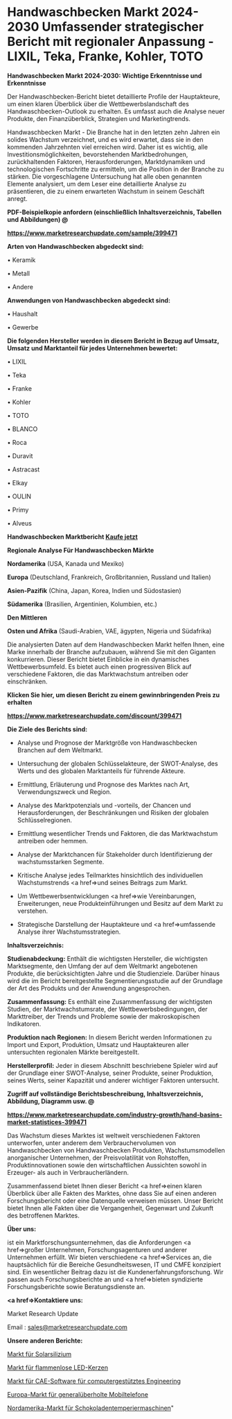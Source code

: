 # Handwaschbecken Markt 2024-2030 Umfassender strategischer Bericht mit regionaler Anpassung - LIXIL, Teka, Franke, Kohler, TOTO

<strong>Handwaschbecken Markt 2024-2030: Wichtige Erkenntnisse und Erkenntnisse</strong>

Der Handwaschbecken-Bericht bietet detaillierte Profile der Hauptakteure, um einen klaren Überblick über die Wettbewerbslandschaft des Handwaschbecken-Outlook zu erhalten. Es umfasst auch die Analyse neuer Produkte, den Finanzüberblick, Strategien und Marketingtrends.

Handwaschbecken Markt - Die Branche hat in den letzten zehn Jahren ein solides Wachstum verzeichnet, und es wird erwartet, dass sie in den kommenden Jahrzehnten viel erreichen wird. Daher ist es wichtig, alle Investitionsmöglichkeiten, bevorstehenden Marktbedrohungen, zurückhaltenden Faktoren, Herausforderungen, Marktdynamiken und technologischen Fortschritte zu ermitteln, um die Position in der Branche zu stärken. Die vorgeschlagene Untersuchung hat alle oben genannten Elemente analysiert, um dem Leser eine detaillierte Analyse zu präsentieren, die zu einem erwarteten Wachstum in seinem Geschäft anregt.



<strong><b>PDF-Beispielkopie anfordern (einschließlich Inhaltsverzeichnis, Tabellen und Abbildungen) @ </b></strong>

<strong><a href=https://www.marketresearchupdate.com/sample/399471>

<strong>https://www.marketresearchupdate.com/sample/399471</u></a></strong></strong>



<strong>Arten von Handwaschbecken abgedeckt sind:</strong>

• Keramik

• Metall

• Andere



<strong>Anwendungen von Handwaschbecken abgedeckt sind:</strong>

• Haushalt

• Gewerbe



<strong>Die folgenden Hersteller werden in diesem Bericht in Bezug auf Umsatz, Umsatz und Marktanteil für jedes Unternehmen bewertet:</strong>

• LIXIL

• Teka

• Franke

• Kohler

• TOTO

• BLANCO

• Roca

• Duravit

• Astracast

• Elkay

• OULIN

• Primy

• Alveus



<strong>Handwaschbecken Marktbericht <a href=https://www.marketresearchupdate.com/buynow/399471>Kaufe jetzt</a></strong>



<strong>Regionale Analyse Für Handwaschbecken Märkte</strong>



<strong>Nordamerika</strong> (USA, Kanada und Mexiko)



<strong>Europa</strong> (Deutschland, Frankreich, Großbritannien, Russland und Italien)



<strong>Asien-Pazifik</strong> (China, Japan, Korea, Indien und Südostasien)



<strong>Südamerika</strong> (Brasilien, Argentinien, Kolumbien, etc.)



<strong>Den Mittleren</strong> 

<strong>Osten und Afrika</strong> (Saudi-Arabien, VAE, ägypten, Nigeria und Südafrika)

Die analysierten Daten auf dem Handwaschbecken Markt helfen Ihnen, eine Marke innerhalb der Branche aufzubauen, während Sie mit den Giganten konkurrieren. Dieser Bericht bietet Einblicke in ein dynamisches Wettbewerbsumfeld. Es bietet auch einen progressiven Blick auf verschiedene Faktoren, die das Marktwachstum antreiben oder einschränken.



<strong>Klicken Sie hier, um diesen Bericht zu einem gewinnbringenden Preis zu erhalten
</strong>

<strong><a href=https://www.marketresearchupdate.com/discount/399471>https://www.marketresearchupdate.com/discount/399471</b></u></strong></a>



<strong>Die Ziele des Berichts sind:</strong>

- Analyse und Prognose der Marktgröße von Handwaschbecken Branchen auf dem Weltmarkt.

- Untersuchung der globalen Schlüsselakteure, der SWOT-Analyse, des Werts und des globalen Marktanteils für führende Akteure.

- Ermittlung, Erläuterung und Prognose des Marktes nach Art, Verwendungszweck und Region.

- Analyse des Marktpotenzials und -vorteils, der Chancen und Herausforderungen, der Beschränkungen und Risiken der globalen Schlüsselregionen.

- Ermittlung wesentlicher Trends und Faktoren, die das Marktwachstum antreiben oder hemmen.

- Analyse der Marktchancen für Stakeholder durch Identifizierung der wachstumsstarken Segmente.

- Kritische Analyse jedes Teilmarktes hinsichtlich des individuellen Wachstumstrends <a href=>und</a> seines Beitrags zum Markt.

- Um Wettbewerbsentwicklungen <a href=>wie</a> Vereinbarungen, Erweiterungen, neue Produkteinführungen und Besitz auf dem Markt zu verstehen.

- Strategische Darstellung der Hauptakteure und <a href=>umfas</a>sende Analyse ihrer Wachstumsstrategien.



<strong>Inhaltsverzeichnis:</strong>



<strong>Studienabdeckung:</strong> Enthält die wichtigsten Hersteller, die wichtigsten Marktsegmente, den Umfang der auf dem Weltmarkt angebotenen Produkte, die berücksichtigten Jahre und die Studienziele. Darüber hinaus wird die im Bericht bereitgestellte Segmentierungsstudie auf der Grundlage der Art des Produkts und der Anwendung angesprochen.



<strong>Zusammenfassung:</strong> Es enthält eine Zusammenfassung der wichtigsten Studien, der Marktwachstumsrate, der Wettbewerbsbedingungen, der Markttreiber, der Trends und Probleme sowie der makroskopischen Indikatoren.



<strong>Produktion nach Regionen:</strong> In diesem Bericht werden Informationen zu Import und Export, Produktion, Umsatz und Hauptakteuren aller untersuchten regionalen Märkte bereitgestellt.



<strong>Herstellerprofil:</strong> Jeder in diesem Abschnitt beschriebene Spieler wird auf der Grundlage einer SWOT-Analyse, seiner Produkte, seiner Produktion, seines Werts, seiner Kapazität und anderer wichtiger Faktoren untersucht.



<strong><b>Zugriff auf vollständige Berichtsbeschreibung, Inhaltsverzeichnis, Abbildung, Diagramm usw. @ </b></strong>

<strong><a href=https://www.marketresearchupdate.com/industry-growth/hand-basins-market-statistices-399471>https://www.marketresearchupdate.com/industry-growth/hand-basins-market-statistices-399471</a></strong>

Das Wachstum dieses Marktes ist weltweit verschiedenen Faktoren unterworfen, unter anderem dem Verbrauchervolumen von Handwaschbecken von Handwaschbecken Produkten, Wachstumsmodellen anorganischer Unternehmen, der Preisvolatilität von Rohstoffen, Produktinnovationen sowie den wirtschaftlichen Aussichten sowohl in Erzeuger- als auch in Verbraucherländern.

Zusammenfassend bietet Ihnen dieser Bericht <a href=>einen</a> klaren Überblick über alle Fakten des Marktes, ohne dass Sie auf einen anderen Forschungsbericht oder eine Datenquelle verweisen müssen. Unser Bericht bietet Ihnen alle Fakten über die Vergangenheit, Gegenwart und Zukunft des betroffenen Marktes.



<strong>Über uns:</strong>

 ist ein Marktforschungsunternehmen, das die Anforderungen <a href=>großer</a> Unternehmen, Forschungsagenturen und anderer Unternehmen erfüllt. Wir bieten verschiedene <a href=>Services</a> an, die hauptsächlich für die Bereiche Gesundheitswesen, IT und CMFE konzipiert sind. Ein wesentlicher Beitrag dazu ist die Kundenerfahrungsforschung. Wir passen auch Forschungsberichte an und <a href=>bieten</a> syndizierte Forschungsberichte sowie Beratungsdienste an.



<strong><a href=>Kontaktiere uns:</a></strong>

Market Research Update

Email : sales@marketresearchupdate.com



<strong>Unsere anderen Berichte:</strong>

<a href=https://www.linkedin.com/pulse/solar-grade-silicon-market-analysis-understanding>Markt für Solarsilizium</a>

<a href=https://www.linkedin.com/pulse/flameless-led-candle-market-size-analysis>Markt für flammenlose LED-Kerzen</a>

<a href=https://www.linkedin.com/pulse/computer-aided-engineering-cae-software-market-3f>Markt für CAE-Software für computergestütztes Engineering</a>

<a href=https://www.linkedin.com/pulse/europe-refurbished-cell-phones-market-witness-huge-growth>Europa-Markt für generalüberholte Mobiltelefone</a>

<a href=https://www.linkedin.com/pulse/north-america-chocolate-tempering-machine-market>Nordamerika-Markt für Schokoladentemperiermaschinen</a>"
